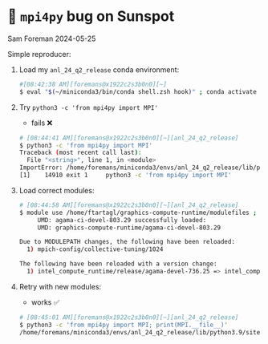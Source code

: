 # 🐛 `mpi4py` bug on Sunspot
Sam Foreman
2024-05-25

<link rel="preconnect" href="https://fonts.googleapis.com">

Simple reproducer:

1.  Load my `anl_24_q2_release` conda environment:

    ``` bash
    #[08:42:38 AM][foremans@x1922c2s3b0n0][~]
    $ eval "$(~/miniconda3/bin/conda shell.zsh hook)" ; conda activate anl_24_q2_release
    ```

2.  Try `python3 -c 'from mpi4py import MPI'`

    - fails ❌

    ``` bash
    # [08:44:41 AM][foremans@x1922c2s3b0n0][~][anl_24_q2_release]
    $ python3 -c 'from mpi4py import MPI'
    Traceback (most recent call last):
      File "<string>", line 1, in <module>
    ImportError: /home/foremans/miniconda3/envs/anl_24_q2_release/lib/python3.9/site-packages/mpi4py/MPI.cpython-39-x86_64-linux-gnu.so: undefined symbol: MPI_Message_c2f
    [1]    14910 exit 1     python3 -c 'from mpi4py import MPI'
    ```

3.  Load correct modules:

    ``` bash
    # [08:44:58 AM][foremans@x1922c2s3b0n0][~][anl_24_q2_release]
    $ module use /home/ftartagl/graphics-compute-runtime/modulefiles ; module load graphics-compute-runtime/agama-ci-devel-803.29 spack-pe-gcc/0.6.1-23.275.2 gcc/12.2.0 ; module use /soft/preview-modulefiles/24.086.0 ; module load oneapi/release/2024.04.15.001
         UMD: agama-ci-devel-803.29 successfully loaded:
         UMD: graphics-compute-runtime/agama-ci-devel-803.29

    Due to MODULEPATH changes, the following have been reloaded:
      1) mpich-config/collective-tuning/1024

    The following have been reloaded with a version change:
      1) intel_compute_runtime/release/agama-devel-736.25 => intel_compute_runtime/release/775.20     2) mpich/icc-all-pmix-gpu/52.2 => mpich/icc-all-pmix-gpu/20231026     3) oneapi/eng-compiler/2023.12.15.002 => oneapi/release/2024.04.15.001
    ```

4.  Retry with new modules:

    - works ✅

    ``` bash
    # [08:45:01 AM][foremans@x1922c2s3b0n0][~][anl_24_q2_release]
    $ python3 -c 'from mpi4py import MPI; print(MPI.__file__)'
    /home/foremans/miniconda3/envs/anl_24_q2_release/lib/python3.9/site-packages/mpi4py/MPI.cpython-39-x86_64-linux-gnu.so
    ```
